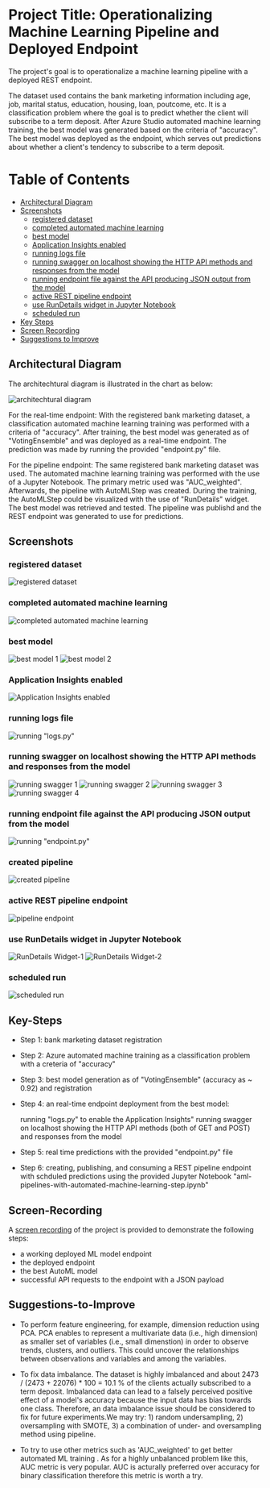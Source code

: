 # Project Title: Operationalizing Machine Learning Pipeline and Deployed Endpoint

The project's goal is to operationalize a machine learning pipeline with a deployed REST endpoint. 

The dataset used contains the bank marketing information including age, job, marital status, education, housing, loan, poutcome, etc. It is a classification problem where the goal is to predict whether the client will subscribe to a term deposit. After Azure Studio automated machine learning training, the best model was generated based on the criteria of "accuracy". The best model was deployed as the endpoint, which serves out predictions about whether a client's tendency to subscribe to a term deposit. 

# Table of Contents
<!--ts-->
- [Architectural Diagram](#architectural-diagram)
- [Screenshots](#screenshots)
  * [registered dataset](#registered-dataset)
  * [completed automated machine learning ](#completed-automated-machine-learning )
  * [best model](#best-model)
  * [Application Insights enabled](#Application-Insights-enabled)
  * [running logs file](#running-logs-file)
  * [running swagger on localhost showing the HTTP API methods and responses from the model](#running-swagger-on-localhost-showing-the-HTTP-API-methods-and-responses-from-the-model)
  * [running endpoint file against the API producing JSON output from the model](#running-endpoint-file-against-the-API-producing-JSON-output-from-the-model)
  * [active REST pipeline endpoint](#active-REST-pipeline-endpoint)
  * [use RunDetails widget in Jupyter Notebook](#use-rundetails-widget-in-jupyter-notebook)
  * [scheduled run](#scheduled-run)
- [Key Steps](#key-steps)
- [Screen Recording](#screen-recording)
- [Suggestions to Improve](#suggestions-to-improve)
 
<!--te-->  

    
## Architectural Diagram

The architechtural diagram is illustrated in the chart as below:

![architechtural diagram](https://github.com/tanglijhu/nd00333_AZMLND_operationalizing_ML_project/blob/main/img/Architectural-Diagram.png?raw=true)

For the real-time endpoint: 
With the registered bank marketing dataset, a classification automated machine learning training was performed with a criteria of "accuracy". 
After training, the best model was generated as of "VotingEnsemble" and was deployed as a real-time endpoint. 
The prediction was made by running the provided "endpoint.py" file. 

For the pipeline endpoint: 
The same registered bank marketing dataset was used. The automated machine learning training was performed with the use of a Jupyter Notebook. The primary metric used was "AUC_weighted". 
Afterwards, the pipeline with AutoMLStep was created. During the training, the AutoMLStep could be visualized with the use of "RunDetails" widget. 
The best model was retrieved and tested. 
The pipeline was publishd and the REST endpoint was generated to use for predictions. 

## Screenshots

### registered dataset
![registered dataset](https://github.com/tanglijhu/nd00333_AZMLND_operationalizing_ML_project/blob/main/img/registered%20datasets_new.PNG?raw=true)

### completed automated machine learning 
![completed automated machine learning ](https://github.com/tanglijhu/nd00333_AZMLND_operationalizing_ML_project/blob/main/img/auto-ml-completed_new.PNG?raw=true)

### best model
![best model 1](https://github.com/tanglijhu/nd00333_AZMLND_operationalizing_ML_project/blob/main/img/best%20model%20-%201_new.PNG?raw=true)
![best model 2](https://github.com/tanglijhu/nd00333_AZMLND_operationalizing_ML_project/blob/main/img/best%20model%20-%202_new.PNG?raw=true)

### Application Insights enabled 
![Application Insights enabled](https://github.com/tanglijhu/nd00333_AZMLND_operationalizing_ML_project/blob/main/img/endpoint-after-running-log-file_new.PNG?raw=true)

### running logs file
![running "logs.py"](https://github.com/tanglijhu/nd00333_AZMLND_operationalizing_ML_project/blob/main/img/running-logs-file_new.PNG?raw=true)

### running swagger on localhost showing the HTTP API methods and responses from the model
![running swagger 1](https://github.com/tanglijhu/nd00333_AZMLND_operationalizing_ML_project/blob/main/img/swagger-running-get_new.PNG?raw=true)
![running swagger 2](https://github.com/tanglijhu/nd00333_AZMLND_operationalizing_ML_project/blob/main/img/swagger-running-get-1_new.PNG?raw=true)
![running swagger 3](https://github.com/tanglijhu/nd00333_AZMLND_operationalizing_ML_project/blob/main/img/swagger-running-post_new.PNG?raw=true)
![running swagger 4](https://github.com/tanglijhu/nd00333_AZMLND_operationalizing_ML_project/blob/main/img/swagger-running-post-1_new.PNG?raw=true)

### running endpoint file against the API producing JSON output from the model
![running "endpoint.py"](https://github.com/tanglijhu/nd00333_AZMLND_operationalizing_ML_project/blob/main/img/running-endpoint_new.PNG?raw=true)

### created pipeline
![created pipeline](https://github.com/tanglijhu/nd00333_AZMLND_operationalizing_ML_project/blob/main/img/pipeline-created_new.PNG?raw=true)

### active REST pipeline endpoint
![pipeline endpoint](https://github.com/tanglijhu/nd00333_AZMLND_operationalizing_ML_project/blob/main/img/active-rest-pipeline-endpoint_new.PNG?raw=true)

### use RunDetails widget in Jupyter Notebook
![RunDetails Widget-1](https://github.com/tanglijhu/nd00333_AZMLND_operationalizing_ML_project/blob/main/img/RunDetails-Widget-1_new.PNG?raw=true)
![RunDetails Widget-2](https://github.com/tanglijhu/nd00333_AZMLND_operationalizing_ML_project/blob/main/img/RunDetails-Widget-2_new.PNG?raw=true)

### scheduled run
![scheduled run](https://github.com/tanglijhu/nd00333_AZMLND_operationalizing_ML_project/blob/main/img/scheduled-run-pipeline-rest-endpoint_new.PNG?raw=true)


## Key-Steps

* Step 1: bank marketing dataset registration

* Step 2: Azure automated machine training as a classification problem with a creteria of "accuracy"

* Step 3: best model generation as of "VotingEnsemble" (accuracy as ~ 0.92) and registration

* Step 4: an real-time endpoint deployment from the best model:

   running "logs.py" to enable the Application Insights" 
   running swagger on localhost showing the HTTP API methods (both of GET and POST) and responses from the model

* Step 5: real time predictions with the provided "endpoint.py" file

* Step 6: creating, publishing, and consuming a REST pipeline endpoint with schduled predictions using the provided Jupyter Notebook "aml-pipelines-with-automated-machine-learning-step.ipynb"

## Screen-Recording

A [screen recording](https://youtu.be/f7VzVPqbxpY) of the project is provided to demonstrate the following steps: 

* a working deployed ML model endpoint
* the deployed endpoint
* the best AutoML model
* successful API requests to the endpoint with a JSON payload 

## Suggestions-to-Improve

* To perform feature engineering, for example, dimension reduction using PCA. PCA enables to represent a multivariate data (i.e., high dimension) as smaller set of variables (i.e., small dimenstion) in order to observe trends, clusters, and outliers. This could uncover the relationships between observations and variables and among the variables.

* To fix data imbalance. The dataset is highly imbalanced and about 2473 / (2473 + 22076) * 100 = 10.1 % of the clients actually subscribed to a term deposit. Imbalanced data can lead to a falsely perceived positive effect of a model's accuracy because the input data has bias towards one class. Therefore, an data imbalance issue should be considered to fix for future experiments.We may try: 1) random undersampling, 2) oversampling with SMOTE, 3) a combination of under- and oversampling method using pipeline.

* To try to use other metrics such as 'AUC_weighted' to get better automated ML training . As for a highly unbalanced problem like this, AUC metric is very popular. AUC is acturally preferred over accuracy for binary classification therefore this metric is worth a try.

